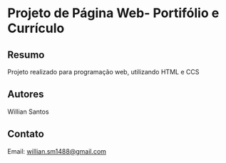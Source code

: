 # Projeto de Página Web- Portifólio e Currículo
## Resumo
Projeto realizado para programação web, utilizando HTML  e CCS 
## Autores
Willian Santos
## Contato
Email: willian.sm1488@gmail.com

